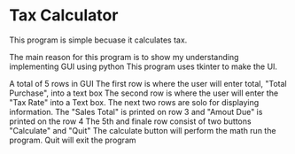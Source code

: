 # Tax Calculator
This program is simple becuase it calculates tax.

The main reason for this program is to show my understanding implementing GUI using python
This program uses tkinter to make the UI. 

A total of 5 rows in GUI
The first row is where the user will enter total, "Total Purchase", into a text box
The second row is where the user will enter the "Tax Rate" into a Text box. 
The next two rows are solo for displaying information. The "Sales Total" is printed on row 3 and "Amout Due" is printed on the row 4
The 5th and finale row consist of two buttons "Calculate" and "Quit"
The calculate button will perform the math run the program.
Quit will exit the program
